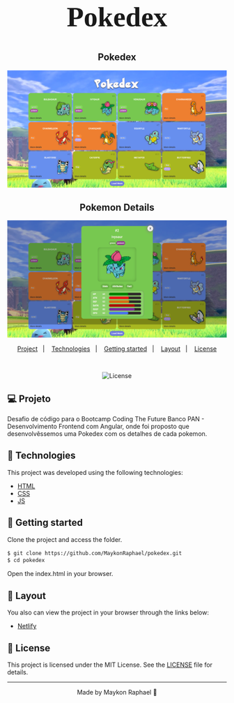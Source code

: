 <h1 align="center" style="font-family:'Pokemon Solid'; font-size:4rem">
  Pokedex
</h1>

<div align="center">
  <h2>Pokedex</h2>
  <img alt="Pokedex" title="Pokedex" src="./.github/bg.png" />
  <h2>Pokemon Details</h2>
  <img alt="Pokedex" title="Pokedex" src="./.github/details.png" />
</div>

<p align="center">
  <a href="#project">Project</a>&nbsp;&nbsp;&nbsp;|&nbsp;&nbsp;&nbsp;
  <a href="#-technologies">Technologies</a>&nbsp;&nbsp;&nbsp;|&nbsp;&nbsp;&nbsp;
  <a href="#-Getting started">Getting started</a>&nbsp;&nbsp;&nbsp;|&nbsp;&nbsp;&nbsp;
  <a href="#-layout">Layout</a>&nbsp;&nbsp;&nbsp;|&nbsp;&nbsp;&nbsp;
  <a href="#-license">License</a>
</p>

<br>

<p align="center">
  <img alt="License" src="https://img.shields.io/static/v1?label=license&message=MIT&color=E51C44&labelColor=0A1033">
</p>


## 💻 Projeto

Desafio de código para o Bootcamp Coding The Future Banco PAN - Desenvolvimento Frontend com Angular, onde foi proposto que desenvolvêssemos uma Pokedex com os detalhes de cada pokemon.


## 🧪 Technologies

This project was developed using the following technologies:
 
- [HTML](https://developer.mozilla.org/pt-BR/docs/Web/HTML)
- [CSS](https://developer.mozilla.org/pt-BR/docs/Web/CSS)
- [JS](https://developer.mozilla.org/pt-BR/docs/Web/JavaScript)

## 🚀 Getting started

Clone the project and access the folder.

```bash
$ git clone https://github.com/MaykonRaphael/pokedex.git
$ cd pokedex
```

Open the index.html in your browser.

## 🔖 Layout

You also can view the project in your browser through the links below:
- [Netlify](https://pokedex-maykonraphael.netlify.app/)

## 📝 License

This project is licensed under the MIT License. See the [LICENSE](LICENSE.md) file for details.

---
<p align="center">
  Made by Maykon Raphael 👋
</p>
